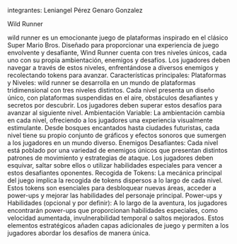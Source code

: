 integrantes:
Leniangel Pérez 
Genaro Gonzalez

Wild Runner

wild runner es un emocionante juego de plataformas inspirado en el clásico Super Mario Bros. Diseñado para proporcionar una experiencia de juego envolvente y desafiante, Wind Runner cuenta con tres niveles únicos, cada uno con su propia ambientación, enemigos y desafíos. Los jugadores deben navegar a través de estos niveles, enfrentándose a diversos enemigos y recolectando tokens para avanzar.
Características principales:
Plataformas y Niveles: wild runner se desarrolla en un mundo de plataformas tridimensional con tres niveles distintos. Cada nivel presenta un diseño único, con plataformas suspendidas en el aire, obstáculos desafiantes y secretos por descubrir. Los jugadores deben superar estos desafíos para avanzar al siguiente nivel.
Ambientación Variable: La ambientación cambia en cada nivel, ofreciendo a los jugadores una experiencia visualmente estimulante. Desde bosques encantados hasta ciudades futuristas, cada nivel tiene su propio conjunto de gráficos y efectos sonoros que sumergen a los jugadores en un mundo diverso.
Enemigos Desafiantes: Cada nivel está poblado por una variedad de enemigos únicos que presentan distintos patrones de movimiento y estrategias de ataque. Los jugadores deben esquivar, saltar sobre ellos o utilizar habilidades especiales para vencer a estos desafiantes oponentes.
Recogida de Tokens: La mecánica principal del juego implica la recogida de tokens dispersos a lo largo de cada nivel. Estos tokens son esenciales para desbloquear nuevas áreas, acceder a power-ups y mejorar las habilidades del personaje principal.
Power-ups y Habilidades (opcional y por definir): A lo largo de la aventura, los jugadores encontrarán power-ups que proporcionan habilidades especiales, como velocidad aumentada, invulnerabilidad temporal o saltos mejorados. Estos elementos estratégicos añaden capas adicionales de juego y permiten a los jugadores abordar los desafíos de manera única.
